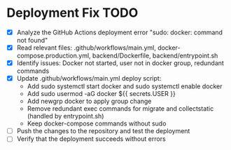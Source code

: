 # Deployment Fix TODO

- [x] Analyze the GitHub Actions deployment error "sudo: docker: command not found"
- [x] Read relevant files: .github/workflows/main.yml, docker-compose.production.yml, backend/Dockerfile, backend/entrypoint.sh
- [x] Identify issues: Docker not started, user not in docker group, redundant commands
- [x] Update .github/workflows/main.yml deploy script:
  - Add sudo systemctl start docker and sudo systemctl enable docker
  - Add sudo usermod -aG docker ${{ secrets.USER }}
  - Add newgrp docker to apply group change
  - Remove redundant exec commands for migrate and collectstatic (handled by entrypoint.sh)
  - Keep docker-compose commands without sudo
- [ ] Push the changes to the repository and test the deployment
- [ ] Verify that the deployment succeeds without errors
